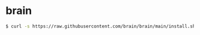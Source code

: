 # brain

```bash
$ curl -s https://raw.githubusercontent.com/brain/brain/main/install.sh | bash
```
